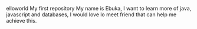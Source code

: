 elloworld
My first repository
My name is Ebuka, I want to learn more of java, javascript and databases,
I would love lo meet friend that can help me achieve this.
